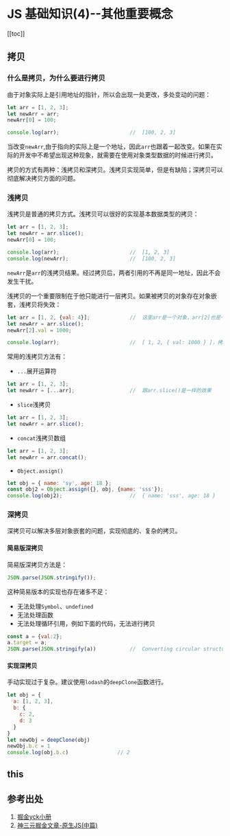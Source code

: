 # JS 基础知识(4)--其他重要概念

[[toc]]

## 拷贝

### 什么是拷贝，为什么要进行拷贝

由于对象实际上是引用地址的指针，所以会出现一处更改，多处变动的问题：

```js
let arr = [1, 2, 3];
let newArr = arr;
newArr[0] = 100;

console.log(arr);                       //  [100, 2, 3]
```

当改变`newArr`,由于指向的实际上是一个地址，因此`arr`也跟着一起改变。如果在实际的开发中不希望出现这种现象，就需要在使用对象类型数据的时候进行拷贝。

拷贝的方式有两种：浅拷贝和深拷贝。浅拷贝实现简单，但是有缺陷；深拷贝可以彻底解决拷贝方面的问题。

### 浅拷贝

浅拷贝是普通的拷贝方式。浅拷贝可以很好的实现基本数据类型的拷贝：

```js
let arr = [1, 2, 3];
let newArr = arr.slice();
newArr[0] = 100;

console.log(arr);                       //  [1, 2, 3]
console.log(newArr);                    //  [100, 2, 3]
```

`newArr`是`arr`的浅拷贝结果。经过拷贝后，两者引用的不再是同一地址，因此不会发生干扰。

浅拷贝的一个重要限制在于他只能进行一层拷贝。如果被拷贝的对象存在对象嵌套，浅拷贝将失效：

```js
let arr = [1, 2, {val: 4}];             //  这里arr是一个对象，arr[2]也是一个对象
let newArr = arr.slice();
newArr[2].val = 1000;

console.log(arr);                       //  [ 1, 2, { val: 1000 } ]，拷贝失败
```

常用的浅拷贝方法有：

- `...`展开运算符

```js
let arr = [1, 2, 3];
let newArr = [...arr];                  //  跟arr.slice()是一样的效果
```

- `slice`浅拷贝

```js
let arr = [1, 2, 3];
let newArr = arr.slice();
```

- `concat`浅拷贝数组

```js
let arr = [1, 2, 3];
let newArr = arr.concat();
```

- `Object.assign()`

```js
let obj = { name: 'sy', age: 18 };
const obj2 = Object.assign({}, obj, {name: 'sss'});
console.log(obj2);                      //  { name: 'sss', age: 18 }
```

### 深拷贝

深拷贝可以解决多层对象嵌套的问题，实现彻底的、复杂的拷贝。

#### 简易版深拷贝

简易版深拷贝方法是：

```js
JSON.parse(JSON.stringify());
```

这种简易版本的实现也存在诸多不足：

- 无法处理`Symbol`、`undefined`
- 无法处理函数
- 无法处理循环引用，例如下面的代码，无法进行拷贝

```js
const a = {val:2};
a.target = a;
JSON.parse(JSON.stringify(a))           //  Converting circular structure to JSON
```

#### 实现深拷贝

手动实现过于复杂。建议使用`lodash`的`deepClone`函数进行。

```js
let obj = {
  a: [1, 2, 3],
  b: {
    c: 2,
    d: 3
  }
}
let newObj = deepClone(obj)
newObj.b.c = 1
console.log(obj.b.c)                // 2
```

## this

## 参考出处

1. [掘金yck小册](https://juejin.im/book/5bdc715fe51d454e755f75ef/section/5bdc715f6fb9a049c15ea4e0)
2. [神三元掘金文章-原生JS(中篇)](https://juejin.im/post/5dbebbfa51882524c507fddb#heading-64)
